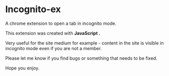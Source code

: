 # Incognito-ex

A chrome extension to open a tab in incognito mode.

This extension was created with <b> JavaScript .</b>

Very useful for the site medium for example - content in the site is visible in incognito mode even if you are not a member.

Please let me know if you find bugs or something that needs to be fixed.

Hope you enjoy.
